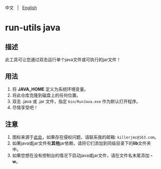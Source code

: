 中文 &nbsp; | &nbsp; [English](README.md)

# run-utils java

## 描述

此工具可让您通过双击运行单个java文件或可执行的jar文件！

## 用法

1. 将 **JAVA_HOME** 定义为系统环境变量。
2. 将此仓库克隆到磁盘上的任何位置。
3. 双击 .java 或 .jar 文件，指定 `bin/RunJava.exe` 作为默认打开程序。
4. 尽情享受吧！

## 注意

1. 图标来源于[此处](https://commons.wikimedia.org/wiki/File:Groovy-logo.svg)，如果存在侵权问题，请联系我的邮箱: `killerjmc@163.com`。
2. 如果java或jar文件有**其他**jar依赖，请将它们添加到同级目录下的**lib**文件夹中。
3. 如果您想在没有控制台的情况下启动java或jar文件，请在文件名末尾添加 **-w**。 
